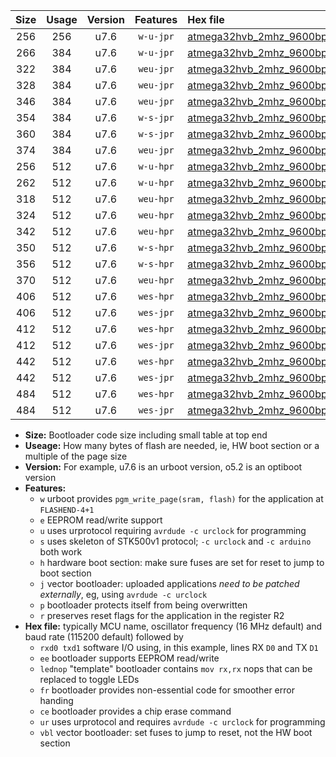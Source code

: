 |Size|Usage|Version|Features|Hex file|
|:-:|:-:|:-:|:-:|:--|
|256|256|u7.6|`w-u-jpr`|[atmega32hvb_2mhz_9600bps_rxb0_txb1_ur_vbl.hex](https://raw.githubusercontent.com/stefanrueger/urboot/main/bootloaders/atmega32hvb/fcpu_2mhz/9600_bps/atmega32hvb_2mhz_9600bps_rxb0_txb1_ur_vbl.hex)|
|266|384|u7.6|`w-u-jpr`|[atmega32hvb_2mhz_9600bps_rxb0_txb1_lednop_ur_vbl.hex](https://raw.githubusercontent.com/stefanrueger/urboot/main/bootloaders/atmega32hvb/fcpu_2mhz/9600_bps/atmega32hvb_2mhz_9600bps_rxb0_txb1_lednop_ur_vbl.hex)|
|322|384|u7.6|`weu-jpr`|[atmega32hvb_2mhz_9600bps_rxb0_txb1_ee_ur_vbl.hex](https://raw.githubusercontent.com/stefanrueger/urboot/main/bootloaders/atmega32hvb/fcpu_2mhz/9600_bps/atmega32hvb_2mhz_9600bps_rxb0_txb1_ee_ur_vbl.hex)|
|328|384|u7.6|`weu-jpr`|[atmega32hvb_2mhz_9600bps_rxb0_txb1_ee_lednop_ur_vbl.hex](https://raw.githubusercontent.com/stefanrueger/urboot/main/bootloaders/atmega32hvb/fcpu_2mhz/9600_bps/atmega32hvb_2mhz_9600bps_rxb0_txb1_ee_lednop_ur_vbl.hex)|
|346|384|u7.6|`weu-jpr`|[atmega32hvb_2mhz_9600bps_rxb0_txb1_ee_lednop_fr_ur_vbl.hex](https://raw.githubusercontent.com/stefanrueger/urboot/main/bootloaders/atmega32hvb/fcpu_2mhz/9600_bps/atmega32hvb_2mhz_9600bps_rxb0_txb1_ee_lednop_fr_ur_vbl.hex)|
|354|384|u7.6|`w-s-jpr`|[atmega32hvb_2mhz_9600bps_rxb0_txb1_vbl.hex](https://raw.githubusercontent.com/stefanrueger/urboot/main/bootloaders/atmega32hvb/fcpu_2mhz/9600_bps/atmega32hvb_2mhz_9600bps_rxb0_txb1_vbl.hex)|
|360|384|u7.6|`w-s-jpr`|[atmega32hvb_2mhz_9600bps_rxb0_txb1_lednop_vbl.hex](https://raw.githubusercontent.com/stefanrueger/urboot/main/bootloaders/atmega32hvb/fcpu_2mhz/9600_bps/atmega32hvb_2mhz_9600bps_rxb0_txb1_lednop_vbl.hex)|
|374|384|u7.6|`weu-jpr`|[atmega32hvb_2mhz_9600bps_rxb0_txb1_ee_lednop_fr_ce_ur_vbl.hex](https://raw.githubusercontent.com/stefanrueger/urboot/main/bootloaders/atmega32hvb/fcpu_2mhz/9600_bps/atmega32hvb_2mhz_9600bps_rxb0_txb1_ee_lednop_fr_ce_ur_vbl.hex)|
|256|512|u7.6|`w-u-hpr`|[atmega32hvb_2mhz_9600bps_rxb0_txb1_ur.hex](https://raw.githubusercontent.com/stefanrueger/urboot/main/bootloaders/atmega32hvb/fcpu_2mhz/9600_bps/atmega32hvb_2mhz_9600bps_rxb0_txb1_ur.hex)|
|262|512|u7.6|`w-u-hpr`|[atmega32hvb_2mhz_9600bps_rxb0_txb1_lednop_ur.hex](https://raw.githubusercontent.com/stefanrueger/urboot/main/bootloaders/atmega32hvb/fcpu_2mhz/9600_bps/atmega32hvb_2mhz_9600bps_rxb0_txb1_lednop_ur.hex)|
|318|512|u7.6|`weu-hpr`|[atmega32hvb_2mhz_9600bps_rxb0_txb1_ee_ur.hex](https://raw.githubusercontent.com/stefanrueger/urboot/main/bootloaders/atmega32hvb/fcpu_2mhz/9600_bps/atmega32hvb_2mhz_9600bps_rxb0_txb1_ee_ur.hex)|
|324|512|u7.6|`weu-hpr`|[atmega32hvb_2mhz_9600bps_rxb0_txb1_ee_lednop_ur.hex](https://raw.githubusercontent.com/stefanrueger/urboot/main/bootloaders/atmega32hvb/fcpu_2mhz/9600_bps/atmega32hvb_2mhz_9600bps_rxb0_txb1_ee_lednop_ur.hex)|
|342|512|u7.6|`weu-hpr`|[atmega32hvb_2mhz_9600bps_rxb0_txb1_ee_lednop_fr_ur.hex](https://raw.githubusercontent.com/stefanrueger/urboot/main/bootloaders/atmega32hvb/fcpu_2mhz/9600_bps/atmega32hvb_2mhz_9600bps_rxb0_txb1_ee_lednop_fr_ur.hex)|
|350|512|u7.6|`w-s-hpr`|[atmega32hvb_2mhz_9600bps_rxb0_txb1.hex](https://raw.githubusercontent.com/stefanrueger/urboot/main/bootloaders/atmega32hvb/fcpu_2mhz/9600_bps/atmega32hvb_2mhz_9600bps_rxb0_txb1.hex)|
|356|512|u7.6|`w-s-hpr`|[atmega32hvb_2mhz_9600bps_rxb0_txb1_lednop.hex](https://raw.githubusercontent.com/stefanrueger/urboot/main/bootloaders/atmega32hvb/fcpu_2mhz/9600_bps/atmega32hvb_2mhz_9600bps_rxb0_txb1_lednop.hex)|
|370|512|u7.6|`weu-hpr`|[atmega32hvb_2mhz_9600bps_rxb0_txb1_ee_lednop_fr_ce_ur.hex](https://raw.githubusercontent.com/stefanrueger/urboot/main/bootloaders/atmega32hvb/fcpu_2mhz/9600_bps/atmega32hvb_2mhz_9600bps_rxb0_txb1_ee_lednop_fr_ce_ur.hex)|
|406|512|u7.6|`wes-hpr`|[atmega32hvb_2mhz_9600bps_rxb0_txb1_ee.hex](https://raw.githubusercontent.com/stefanrueger/urboot/main/bootloaders/atmega32hvb/fcpu_2mhz/9600_bps/atmega32hvb_2mhz_9600bps_rxb0_txb1_ee.hex)|
|406|512|u7.6|`wes-jpr`|[atmega32hvb_2mhz_9600bps_rxb0_txb1_ee_vbl.hex](https://raw.githubusercontent.com/stefanrueger/urboot/main/bootloaders/atmega32hvb/fcpu_2mhz/9600_bps/atmega32hvb_2mhz_9600bps_rxb0_txb1_ee_vbl.hex)|
|412|512|u7.6|`wes-hpr`|[atmega32hvb_2mhz_9600bps_rxb0_txb1_ee_lednop.hex](https://raw.githubusercontent.com/stefanrueger/urboot/main/bootloaders/atmega32hvb/fcpu_2mhz/9600_bps/atmega32hvb_2mhz_9600bps_rxb0_txb1_ee_lednop.hex)|
|412|512|u7.6|`wes-jpr`|[atmega32hvb_2mhz_9600bps_rxb0_txb1_ee_lednop_vbl.hex](https://raw.githubusercontent.com/stefanrueger/urboot/main/bootloaders/atmega32hvb/fcpu_2mhz/9600_bps/atmega32hvb_2mhz_9600bps_rxb0_txb1_ee_lednop_vbl.hex)|
|442|512|u7.6|`wes-hpr`|[atmega32hvb_2mhz_9600bps_rxb0_txb1_ee_lednop_fr.hex](https://raw.githubusercontent.com/stefanrueger/urboot/main/bootloaders/atmega32hvb/fcpu_2mhz/9600_bps/atmega32hvb_2mhz_9600bps_rxb0_txb1_ee_lednop_fr.hex)|
|442|512|u7.6|`wes-jpr`|[atmega32hvb_2mhz_9600bps_rxb0_txb1_ee_lednop_fr_vbl.hex](https://raw.githubusercontent.com/stefanrueger/urboot/main/bootloaders/atmega32hvb/fcpu_2mhz/9600_bps/atmega32hvb_2mhz_9600bps_rxb0_txb1_ee_lednop_fr_vbl.hex)|
|484|512|u7.6|`wes-hpr`|[atmega32hvb_2mhz_9600bps_rxb0_txb1_ee_lednop_fr_ce.hex](https://raw.githubusercontent.com/stefanrueger/urboot/main/bootloaders/atmega32hvb/fcpu_2mhz/9600_bps/atmega32hvb_2mhz_9600bps_rxb0_txb1_ee_lednop_fr_ce.hex)|
|484|512|u7.6|`wes-jpr`|[atmega32hvb_2mhz_9600bps_rxb0_txb1_ee_lednop_fr_ce_vbl.hex](https://raw.githubusercontent.com/stefanrueger/urboot/main/bootloaders/atmega32hvb/fcpu_2mhz/9600_bps/atmega32hvb_2mhz_9600bps_rxb0_txb1_ee_lednop_fr_ce_vbl.hex)|

- **Size:** Bootloader code size including small table at top end
- **Useage:** How many bytes of flash are needed, ie, HW boot section or a multiple of the page size
- **Version:** For example, u7.6 is an urboot version, o5.2 is an optiboot version
- **Features:**
  + `w` urboot provides `pgm_write_page(sram, flash)` for the application at `FLASHEND-4+1`
  + `e` EEPROM read/write support
  + `u` uses urprotocol requiring `avrdude -c urclock` for programming
  + `s` uses skeleton of STK500v1 protocol; `-c urclock` and `-c arduino` both work
  + `h` hardware boot section: make sure fuses are set for reset to jump to boot section
  + `j` vector bootloader: uploaded applications *need to be patched externally*, eg, using `avrdude -c urclock`
  + `p` bootloader protects itself from being overwritten
  + `r` preserves reset flags for the application in the register R2
- **Hex file:** typically MCU name, oscillator frequency (16 MHz default) and baud rate (115200 default) followed by
  + `rxd0 txd1` software I/O using, in this example, lines RX `D0` and TX `D1`
  + `ee` bootloader supports EEPROM read/write
  + `lednop` "template" bootloader contains `mov rx,rx` nops that can be replaced to toggle LEDs
  + `fr` bootloader provides non-essential code for smoother error handing
  + `ce` bootloader provides a chip erase command
  + `ur` uses urprotocol and requires `avrdude -c urclock` for programming
  + `vbl` vector bootloader: set fuses to jump to reset, not the HW boot section
